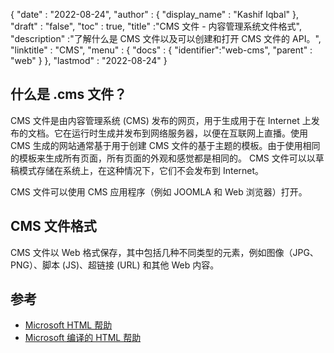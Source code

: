 {
  "date" : "2022-08-24",
  "author" : {
    "display_name" : "Kashif Iqbal"
},
  "draft" : "false",
  "toc" : true,
  "title" :"CMS 文件 - 内容管理系统文件格式",
  "description" :"了解什么是 CMS 文件以及可以创建和打开 CMS 文件的 API。",
  "linktitle" : "CMS",
  "menu" : {
    "docs" : {
      "identifier":"web-cms",
      "parent" : "web"
}
},
  "lastmod" : "2022-08-24"
}

## 什么是 .cms 文件？

CMS 文件是由内容管理系统 (CMS) 发布的网页，用于生成用于在 Internet 上发布的文档。它在运行时生成并发布到网络服务器，以便在互联网上直播。使用 CMS 生成的网站通常基于用于创建 CMS 文件的基于主题的模板。由于使用相同的模板来生成所有页面，所有页面的外观和感觉都是相同的。 CMS 文件可以以草稿模式存储在系统上，在这种情况下，它们不会发布到 Internet。

CMS 文件可以使用 CMS 应用程序（例如 JOOMLA 和 Web 浏览器）打开。

## CMS 文件格式

CMS 文件以 Web 格式保存，其中包括几种不同类型的元素，例如图像（JPG、PNG）、脚本 (JS)、超链接 (URL) 和其他 Web 内容。

## 参考

* [Microsoft HTML 帮助](https://learn.microsoft.com/en-us/previous-versions/windows/desktop/htmlhelp/microsoft-html-help-1-4-sdk)
* [Microsoft 编译的 HTML 帮助](https://en.wikipedia.org/wiki/Microsoft_Compiled_HTML_Help)

